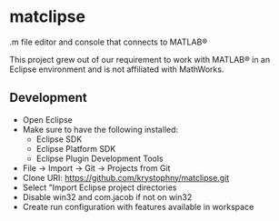 # matclipse
.m file editor and console that connects to MATLAB®

This project grew out of our requirement to work with MATLAB® in an Eclipse environment and is not affiliated with MathWorks. 

## Development
* Open Eclipse
* Make sure to have the following installed:
  * Eclipse SDK
  * Eclipse Platform SDK
  * Eclipse Plugin Development Tools
* File -> Import -> Git -> Projects from Git
* Clone URI: https://github.com/krystophny/matclipse.git
* Select "Import Eclipse project directories
* Disable win32 and com.jacob if not on win32
* Create run configuration with features available in workspace
